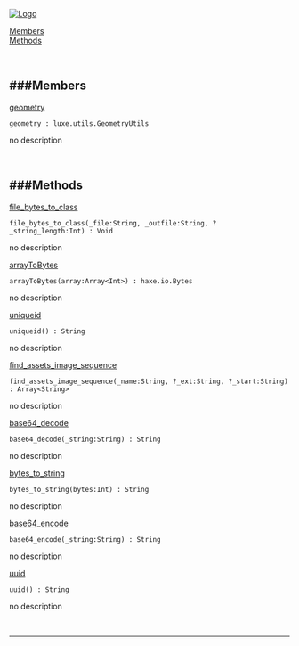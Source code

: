 
[![Logo](http://luxeengine.com/images/logo.png)](index.html)


[Members](#Members)   
[Methods](#Methods)   


&nbsp;   

<a class="lift" name="Members" ></a>
###Members   
---
<a class="lift" name="geometry" href="#geometry">geometry</a>



    geometry : luxe.utils.GeometryUtils

<span class="small_desc_flat"> no description </span>   

&nbsp;   

<a class="lift" name="Methods" ></a>
###Methods   
---
<a class="lift" name="file_bytes_to_class" href="#file_bytes_to_class">file_bytes_to_class</a>



    file_bytes_to_class(_file:String, _outfile:String, ?_string_length:Int) : Void

<span class="small_desc_flat"> no description </span>   

<a class="lift" name="arrayToBytes" href="#arrayToBytes">arrayToBytes</a>



    arrayToBytes(array:Array<Int>) : haxe.io.Bytes

<span class="small_desc_flat"> no description </span>   

<a class="lift" name="uniqueid" href="#uniqueid">uniqueid</a>



    uniqueid() : String

<span class="small_desc_flat"> no description </span>   

<a class="lift" name="find_assets_image_sequence" href="#find_assets_image_sequence">find_assets_image_sequence</a>



    find_assets_image_sequence(_name:String, ?_ext:String, ?_start:String) : Array<String>

<span class="small_desc_flat"> no description </span>   

<a class="lift" name="base64_decode" href="#base64_decode">base64_decode</a>



    base64_decode(_string:String) : String

<span class="small_desc_flat"> no description </span>   

<a class="lift" name="bytes_to_string" href="#bytes_to_string">bytes_to_string</a>



    bytes_to_string(bytes:Int) : String

<span class="small_desc_flat"> no description </span>   

<a class="lift" name="base64_encode" href="#base64_encode">base64_encode</a>



    base64_encode(_string:String) : String

<span class="small_desc_flat"> no description </span>   

<a class="lift" name="uuid" href="#uuid">uuid</a>



    uuid() : String

<span class="small_desc_flat"> no description </span>   



&nbsp;
&nbsp;
&nbsp;

---  


&nbsp;   
&nbsp;   